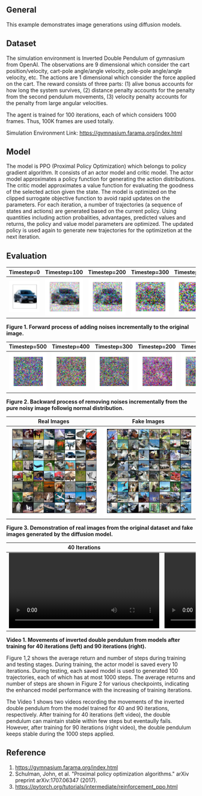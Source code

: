 ## General
This example demonstrates image generations using diffusion models. 

## Dataset
The simulation environment is Inverted Double Pendulum of gymnasium from OpenAI. The observations are 9 dimensional which consider the cart position/velocity, cart-pole angle/angle velocity, pole-pole angle/angle velocity, etc. The actions are 1 dimensional which consider the force applied on the cart. The reward consists of three parts: (1) alive bonus accounts for how long the system survives, (2) distance penalty accounts for the penalty from the second pendulum movements, (3) velocity penalty accounts for the penalty from large angular velocities. 

The agent is trained for 100 iterations, each of which considers 1000 frames. Thus, 100K frames are used totally.

Simulation Environment Link: https://gymnasium.farama.org/index.html

## Model
The model is PPO (Proximal Policy Optimization) which belongs to policy gradient algorithm. It consists of an actor model and critic model. The actor model approximates a policy function for generating the action distributions. The critic model approximates a value function for evaluating the goodness of the selected action given the state. The model is optimized on the clipped surrogate objective function to avoid rapid updates on the parameters. For each iteration, a number of trajectories (a sequence of states and actions) are generated based on the current policy. Using quantities including action probalities, advantages, predicted values and returns, the policy and value model parameters are optimized. The updated policy is used again to generate new trajectories for the optimizetion at the next iteration.

## Evaluation
| Timestep=0 | Timestep=100 | Timestep=200 | Timestep=300 | Timestep=400 | Timestep=500 |
|---|---|---|---|---|---|
| <img src="figures/noise_image_0.tif" /> | <img src="figures/noise_image_100.tif" /> | <img src="figures/noise_image_200.tif" /> | <img src="figures/noise_image_300.tif" /> | <img src="figures/noise_image_400.tif" /> | <img src="figures/noise_image_500.tif" /> |

**Figure 1. Forward process of adding noises incrementally to the original image.**

| Timestep=500 | Timestep=400 | Timestep=300 | Timestep=200 | Timestep=100 | Timestep=0 |
|---|---|---|---|---|---|
| <img src="figures/denoise_image_500.tif" /> | <img src="figures/denoise_image_400.tif" /> | <img src="figures/denoise_image_300.tif" /> | <img src="figures/denoise_image_200.tif" /> | <img src="figures/denoise_image_100.tif" /> | <img src="figures/denoise_image_0.tif" /> |

**Figure 2. Backward process of removing noises incrementally from the pure noisy image followig normal distribution.**

| Real Images | Fake Images |
|---|---|
| <img src="figures/real_images.tif" /> | <img src="figures/fake_images.tif" /> |

**Figure 3. Demonstration of real images from the original dataset and fake images generated by the diffusion model.**

| 40 Iterations | 90 Iterations |
|---|---|
|<video src="https://github.com/user-attachments/assets/5774f724-26c2-416f-82bc-0e728f770125" height="200"></video> | <video src="https://github.com/user-attachments/assets/819be0f8-5c3c-4104-b463-e6a56da8c6de" height="200"></video> |

**Video 1. Movements of inverted double pendulum from models after training for 40 iterations (left) and 90 iterations (right).**

Figure 1,2 shows the average return and number of steps during training and testing stages. During training, the actor model is saved every 10 iterations. During testing, each saved model is used to generated 100 trajectories, each of which has at most 1000 steps. The average returns and number of steps are shown in Figure 2 for various checkpoints, indicating the enhanced model performance with the increasing of training iterations. 

The Video 1 shows two videos recording the movements of the inverted double pendulum from the model trained for 40 and 90 iterations, respectively. After training for 40 iterations (left video), the double pendulum can maintain stable within few steps but eventaully fails. However, after training for 90 iterations (right video), the double pendulum keeps stable during the 1000 steps applied.

## Reference
1. https://gymnasium.farama.org/index.html
2. Schulman, John, et al. "Proximal policy optimization algorithms." arXiv preprint arXiv:1707.06347 (2017).
3. https://pytorch.org/tutorials/intermediate/reinforcement_ppo.html
